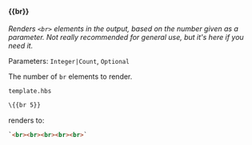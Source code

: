 #### \{{br}}
_Renders `<br>` elements in the output, based on the number given as a parameter. Not really recommended for general use, but it's here if you need it._

Parameters: `Integer|Count`, `Optional`

The number of `br` elements to render.

`template.hbs`

```html
\{{br 5}}
```

renders to:

```html
`<br><br><br><br><br>`
```
